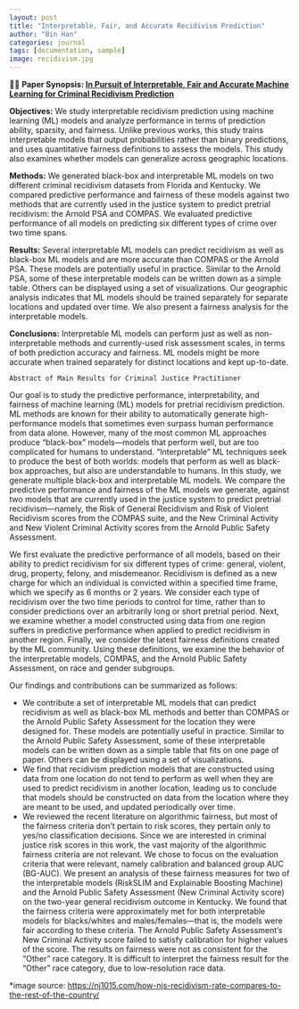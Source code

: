```yaml
---
layout: post
title: "Interpretable, Fair, and Accurate Recidivism Prediction"
author: "Bin Han"
categories: journal
tags: [documentation, sample]
image: recidivism.jpg
---
```


📖📖 **Paper Synopsis: [In Pursuit of Interpretable, Fair and Accurate Machine Learning for Criminal Recidivism Prediction](https://link.springer.com/article/10.1007/s10940-022-09545-w)**

**Objectives:** We study interpretable recidivism prediction using machine learning (ML) models and analyze performance in terms of prediction ability, sparsity, and fairness. Unlike previous works, this study trains interpretable models that output probabilities rather than binary predictions, and uses quantitative fairness definitions to assess the models. This study also examines whether models can generalize across geographic locations.

**Methods:** We generated black-box and interpretable ML models on two different criminal recidivism datasets from Florida and Kentucky. We compared predictive performance and fairness of these models against two methods that are currently used in the justice system to predict pretrial recidivism: the Arnold PSA and COMPAS. We evaluated predictive performance of all models on predicting six different types of crime over two time spans.

**Results:** Several interpretable ML models can predict recidivism as well as black-box ML models and are more accurate than COMPAS or the Arnold PSA. These models are potentially useful in practice. Similar to the Arnold PSA, some of these interpretable models can be written down as a simple table. Others can be displayed using a set of visualizations. Our geographic analysis indicates that ML models should be trained separately for separate locations and updated over time. We also present a fairness analysis for the interpretable models.

**Conclusions:** Interpretable ML models can perform just as well as non-interpretable methods and currently-used risk assessment scales, in terms of both prediction accuracy and fairness. ML models might be more accurate when trained separately for distinct locations and kept up-to-date.


`Abstract of Main Results for Criminal Justice Practitioner`

Our goal is to study the predictive performance, interpretability, and fairness of machine learning (ML) models for pretrial recidivism prediction. ML methods are known for their ability to automatically generate high-performance models that sometimes even surpass human performance from data alone. However, many of the most common ML approaches produce “black-box” models—models that perform well, but are too complicated for humans to understand. “Interpretable” ML techniques seek to produce the best of both worlds: models that perform as well as black-box approaches, but also are understandable to humans. In this study, we generate multiple black-box and interpretable ML models. We compare the predictive performance and fairness of the ML models we generate, against two models that are currently used in the justice system to predict pretrial recidivism—namely, the Risk of General Recidivism and Risk of Violent Recidivism scores from the COMPAS suite, and the New Criminal Activity and New Violent Criminal Activity scores from the Arnold Public Safety Assessment.

We first evaluate the predictive performance of all models, based on their ability to predict recidivism for six different types of crime: general, violent, drug, property, felony, and misdemeanor. Recidivism is defined as a new charge for which an individual is convicted within a specified time frame, which we specify as 6 months or 2 years. We consider each type of recidivism over the two time periods to control for time, rather than to consider predictions over an arbitrarily long or short pretrial period. Next, we examine whether a model constructed using data from one region suffers in predictive performance when applied to predict recidivism in another region. Finally, we consider the latest fairness definitions created by the ML community. Using these definitions, we examine the behavior of the interpretable models, COMPAS, and the Arnold Public Safety Assessment, on race and gender subgroups.

Our findings and contributions can be summarized as follows:
- We contribute a set of interpretable ML models that can predict recidivism as well as black-box ML methods and better than COMPAS or the Arnold Public Safety Assessment for the location they were designed for. These models are potentially useful in practice. Similar to the Arnold Public Safety Assessment, some of these interpretable models can be written down as a simple table that fits on one page of paper. Others can be displayed using a set of visualizations.
- We find that recidivism prediction models that are constructed using data from one location do not tend to perform as well when they are used to predict recidivism in another location, leading us to conclude that models should be constructed on data from the location where they are meant to be used, and updated periodically over time.
- We reviewed the recent literature on algorithmic fairness, but most of the fairness criteria don’t pertain to risk scores, they pertain only to yes/no classification decisions. Since we are interested in criminal justice risk scores in this work, the vast majority of the algorithmic fairness criteria are not relevant. We chose to focus on the evaluation criteria that were relevant, namely calibration and balanced group AUC (BG-AUC). We present an analysis of these fairness measures for two of the interpretable models (RiskSLIM and Explainable Boosting Machine) and the Arnold Public Safety Assessment (New Criminal Activity score) on the two-year general recidivism outcome in Kentucky. We found that the fairness criteria were approximately met for both interpretable models for blacks/whites and males/females—that is, the models were fair according to these criteria. The Arnold Public Safety Assessment’s New Criminal Activity score failed to satisfy calibration for higher values of the score. The results on fairness were not as consistent for the “Other” race category. It is difficult to interpret the fairness result for the “Other” race category, due to low-resolution race data.

*image source: https://nj1015.com/how-njs-recidivism-rate-compares-to-the-rest-of-the-country/
